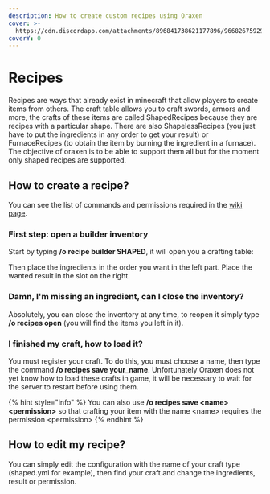 ```yaml
---
description: How to create custom recipes using Oraxen
cover: >-
  https://cdn.discordapp.com/attachments/896841738621177896/966826759293136996/unknown.png
coverY: 0
---
```


# Recipes

Recipes are ways that already exist in minecraft that allow players to create items from others. The craft table allows you to craft swords, armors and more, the crafts of these items are called ShapedRecipes because they are recipes with a particular shape. There are also ShapelessRecipes (you just have to put the ingredients in any order to get your result) or FurnaceRecipes (to obtain the item by burning the ingredient in a furnace). The objective of oraxen is to be able to support them all but for the moment only shaped recipes are supported.

## How to create a recipe?

You can see the list of commands and permissions required in the [wiki page](commands.md#create-recipes).

### First step: open a builder inventory

Start by typing **/o recipe builder SHAPED**, it will open you a crafting table:

Then place the ingredients in the order you want in the left part. Place the wanted result in the slot on the right.

### Damn, I'm missing an ingredient, can I close the inventory?

Absolutely, you can close the inventory at any time, to reopen it simply type **/o recipes open** (you will find the items you left in it).

### I finished my craft, how to load it?

You must register your craft. To do this, you must choose a name, then type the command **/o recipes save your\_name**. Unfortunately Oraxen does not yet know how to load these crafts in game, it will be necessary to wait for the server to restart before using them.

{% hint style="info" %}
You can also use **/o recipes save \<name> \<permission>** so that crafting your item with the name \<name> requires the permission \<permission>
{% endhint %}

## How to edit my recipe?

You can simply edit the configuration with the name of your craft type (shaped.yml for example), then find your craft and change the ingredients, result or permission.
